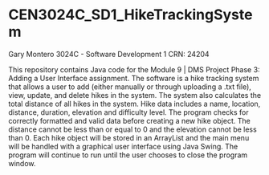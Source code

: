 # CEN3024C_SD1_HikeTrackingSystem

Gary Montero 3024C - Software Development 1 CRN: 24204

This repository contains Java code for the Module 9 | DMS Project Phase 3: Adding a User Interface assignment. The software is a hike tracking system that allows a user to add (either manually or through uploading a .txt file), view, update, and delete hikes in the system. The system also calculates the total distance of all hikes in the system. Hike data includes a name, location, distance, duration, elevation and difficulty level. The program checks for correctly formatted and valid data before creating a new hike object. The distance cannot be less than or equal to 0 and the elevation cannot be less than 0. Each hike object will be stored in an ArrayList and the main menu will be handled with a graphical user interface using Java Swing. The program will continue to run until the user chooses to close the program window.
